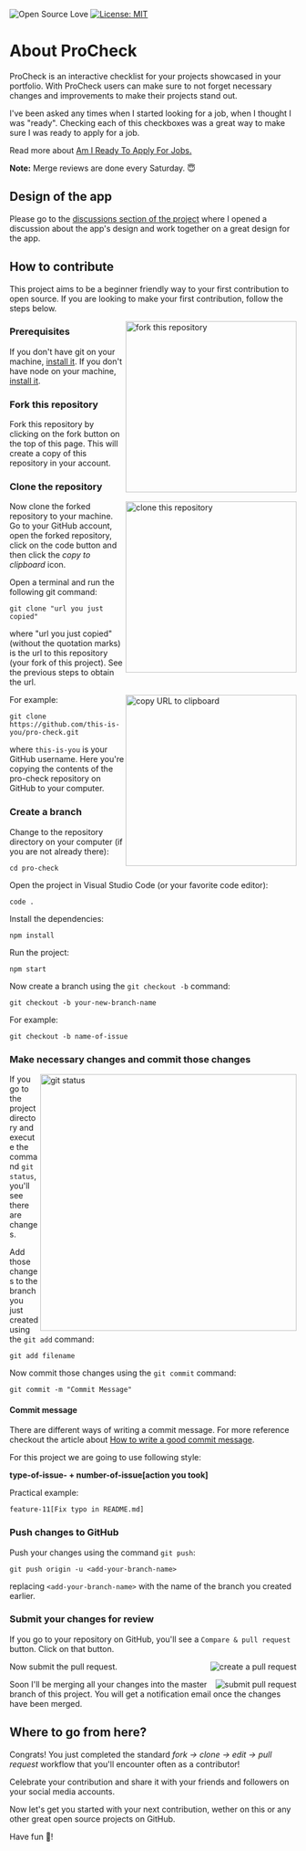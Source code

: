 ![Open Source Love](https://img.shields.io/badge/open%20soure-%F0%9F%92%9F-blueviolet?style=flat-square)
[![License: MIT](https://img.shields.io/badge/License-MIT-green.svg)](https://opensource.org/licenses/MIT)

#

# About ProCheck

ProCheck is an interactive checklist for your projects showcased in your portfolio. With ProCheck users can make sure to not forget necessary changes and improvements to make their projects stand out.

I've been asked any times when I started looking for a job, when I thought I was "ready". Checking each of this checkboxes was a great way to make sure I was ready to apply for a job.

Read more about <a href="https://dev.to/yuridevat/am-i-ready-to-apply-for-jobs-1k9l">Am I Ready To Apply For Jobs.</a>

**Note:** Merge reviews are done every Saturday. 😇

## Design of the app

Please go to the <a href="https://github.com/YurisCodingClub/pro-check/discussions/8">discussions section of the project</a> where I opened a discussion about the app's design and work together on a great design for the app.

## How to contribute

This project aims to be a beginner friendly way to your first contribution to open source. If you are looking to make your first contribution, follow the steps below.

<img align="right" width="300" src="https://docs.google.com/uc?export=download&id=1SbliQ66gfCx0uiwcG_04FAPXNMPHVE7s" alt="fork this repository" />

### Prerequisites

If you don't have git on your machine, [install it](https://help.github.com/articles/set-up-git/).
If you don't have node on your machine, [install it](https://nodejs.org/en/download/).

### Fork this repository

Fork this repository by clicking on the fork button on the top of this page.
This will create a copy of this repository in your account.

### Clone the repository

<img align="right" width="300" src="https://docs.google.com/uc?export=download&id=10xHPRthNMKP8vi_mS8KjklhlLIhVlp6g" alt="clone this repository" />

Now clone the forked repository to your machine. Go to your GitHub account, open the forked repository, click on the code button and then click the _copy to clipboard_ icon.

Open a terminal and run the following git command:

```
git clone "url you just copied"
```

where "url you just copied" (without the quotation marks) is the url to this repository (your fork of this project). See the previous steps to obtain the url.

<img align="right" width="300" src="https://docs.google.com/uc?export=download&id=1ifdWqKw4DYvhUjmH_LNNAt925S7WPNC4" alt="copy URL to clipboard" />

For example:

```
git clone https://github.com/this-is-you/pro-check.git
```

where `this-is-you` is your GitHub username. Here you're copying the contents of the pro-check repository on GitHub to your computer.

### Create a branch

Change to the repository directory on your computer (if you are not already there):

```
cd pro-check
```

Open the project in Visual Studio Code (or your favorite code editor):

```
code .
```

Install the dependencies:

```
npm install
```

Run the project:

```
npm start
```

Now create a branch using the `git checkout -b` command:

```
git checkout -b your-new-branch-name
```

For example:

```
git checkout -b name-of-issue
```

### Make necessary changes and commit those changes

<img align="right" width="450" src="https://docs.google.com/uc?export=download&id=16K70wMG4sZk2MzqwkAowkX06EpI4dMKZ" alt="git status" />

If you go to the project directory and execute the command `git status`, you'll see there are changes.

Add those changes to the branch you just created using the `git add` command:

```
git add filename
```

Now commit those changes using the `git commit` command:

```
git commit -m "Commit Message"
```

#### Commit message

There are different ways of writing a commit message. For more reference checkout the
article about [How to write a good commit message](https://dev.to/chrissiemhrk/git-commit-message-5e21).

For this project we are going to use following style:

**type-of-issue- + number-of-issue[action you took]**

Practical example:

`feature-11[Fix typo in README.md]`

### Push changes to GitHub

Push your changes using the command `git push`:

```
git push origin -u <add-your-branch-name>
```

replacing `<add-your-branch-name>` with the name of the branch you created earlier.

### Submit your changes for review

If you go to your repository on GitHub, you'll see a `Compare & pull request` button. Click on that button.

<img style="float: right;" src="https://docs.google.com/uc?export=download&id=1FMXVHEhxBxeSFWsJsR53ddE8GmyAlMR4" alt="create a pull request" />

Now submit the pull request.

<img style="float: right;" src="https://docs.google.com/uc?export=download&id=1r6VFuraC-5l9PF4JKn9A4Rhmm-4VelI7" alt="submit pull request" />

Soon I'll be merging all your changes into the master branch of this project. You will get a notification email once the changes have been merged.

## Where to go from here?

Congrats! You just completed the standard _fork -> clone -> edit -> pull request_ workflow that you'll encounter often as a contributor!

Celebrate your contribution and share it with your friends and followers on your social media accounts.

Now let's get you started with your next contribution, wether on this or any other great open source projects on GitHub.

Have fun 👻!
